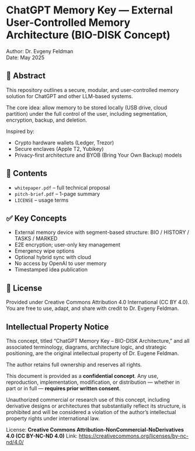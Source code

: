 # ChatGPT Memory Key — External User-Controlled Memory Architecture (BIO-DISK Concept)

Author: Dr. Evgeny Feldman  
Date: May 2025

## 🔹 Abstract
This repository outlines a secure, modular, and user-controlled memory solution for ChatGPT and other LLM-based systems.

The core idea: allow memory to be stored locally (USB drive, cloud partition) under the full control of the user, including segmentation, encryption, backup, and deletion.

Inspired by:
- Crypto hardware wallets (Ledger, Trezor)
- Secure enclaves (Apple T2, Yubikey)
- Privacy-first architecture and BYOB (Bring Your Own Backup) models

## 📄 Contents
- `whitepaper.pdf` – full technical proposal
- `pitch-brief.pdf` – 1-page summary
- `LICENSE` – usage terms

## ✅ Key Concepts
- External memory device with segment-based structure: BIO / HISTORY / TASKS / MARKED
- E2E encryption; user-only key management
- Emergency wipe options
- Optional hybrid sync with cloud
- No access by OpenAI to user memory
- Timestamped idea publication

## 📝 License
Provided under Creative Commons Attribution 4.0 International (CC BY 4.0).  
You are free to use, adapt, and share with credit to Dr. Evgeny Feldman.


## Intellectual Property Notice

This concept, titled “ChatGPT Memory Key – BIO-DISK Architecture,” and all associated terminology, diagrams, architecture logic, and strategic positioning, are the original intellectual property of Dr. Eugene Feldman.

The author retains full ownership and reserves all rights.

This document is provided as a **confidential concept**.
Any use, reproduction, implementation, modification, or distribution — whether in part or in full — **requires prior written consent**.

Unauthorized commercial or research use of this concept, including derivative designs or architectures that substantially reflect its structure, is prohibited and will be considered a violation of the author’s intellectual property rights under international law.

License: **Creative Commons Attribution-NonCommercial-NoDerivatives 4.0 (CC BY-NC-ND 4.0)**
Link: https://creativecommons.org/licenses/by-nc-nd/4.0/
